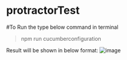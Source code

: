 # protractorTest
#To Run the type below command in terminal
>npm run cucumberconfiguration

Result will be shown in below format:
![image](https://user-images.githubusercontent.com/91821666/137596144-42bb0621-7ff4-4bcb-81c1-8ea5abcccda5.png)
